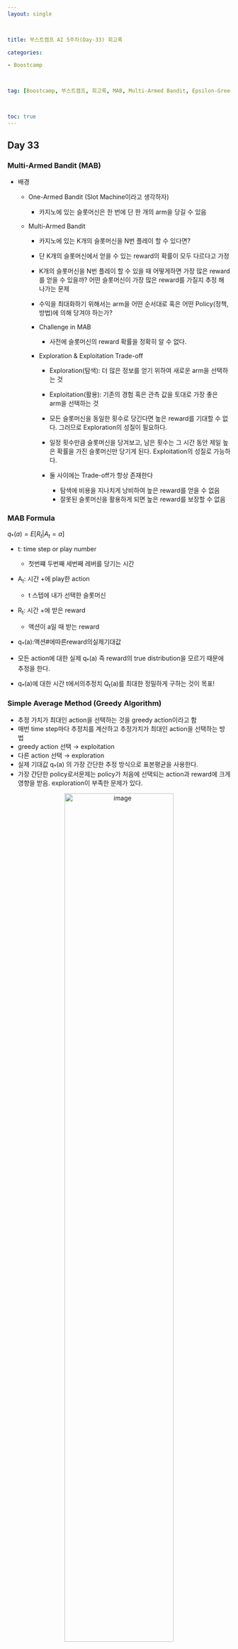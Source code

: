 ```yaml
---
layout: single

  

title: 부스트캠프 AI 5주차(Day-33) 회고록

categories:

- Boostcamp

  

tag: [Boostcamp, 부스트캠프, 회고록, MAB, Multi-Armed Bandit, Epsilon-Greedy Algorithm, Greedy Algorithm,UCB, Upper Confidence Bound, Thompson Sampling, LinUCB]

  

toc: true
---
```


## Day 33

### Multi-Armed Bandit (MAB)
+ 배경
  + One-Armed Bandit (Slot Machine이라고 생각하자)

    + 카지노에 있는 슬롯머신은 한 번에 단 한 개의 arm을 당길 수 있음
    
  + Multi-Armed Bandit
    
    + 카지노에 있는 K개의 슬롯머신을 N번 플레이 할 수 있다면?
    
    + 단 K개의 슬롯머신에서 얻을 수 있는 reward의 확률이 모두 다르다고 가정
    
    + K개의 슬롯머신을 N번 플레이 할 수 있을 때 어떻게하면 가장 많은 reward를 얻을 수 있을까? 어떤 슬롯머신이 가장 많은 reward를 가질지 추정 해 나가는 문제
    
    + 수익을 최대화하기 위해서는 arm을 어떤 순서대로 혹은 어떤 Policy(정책, 방법)에 의해 당겨야 하는가?
    
    + Challenge in MAB
    
      + 사전에 슬롯머신의 reward 확률을 정확히 알 수 없다.
    
    + Exploration & Exploitation Trade-off
    
      + Exploration(탐색): 더 많은 정보를 얻기 위하여 새로운 arm을 선택하는 것
    
      + Exploitation(활용): 기존의 경험 혹은 관측 값을 토대로 가장 좋은 arm을 선택하는 것
    
      + 모든 슬롯머신을 동일한 횟수로 당긴다면 높은 reward를 기대할 수 없다. 그러므로 Exploration의 성질이 필요하다.
    
      + 일정 횟수만큼 슬롯머신을 당겨보고, 남은 횟수는 그 시간 동안 제일 높은 확률을 가진 슬롯머신만 당기게 된다. Exploitation의 성질로 가능하다.
    
      + 둘 사이에는 Trade-off가 항상 존재한다
        + 탐색에 비용을 지나치게 낭비하여 높은 reward를 얻을 수 없음
        + 잘못된 슬롯머신을 활용하게 되면 높은 reward를 보장할 수 없음
  
### MAB Formula
  
$q_{*}(a) = E[R_{t}|A_{t}=a]$

  + t: time step or play number
  
    + 첫번쨰 두번째 세번째 레버를 당기는 시간
  
  + A<sub>t</sub>: 시간 +에 play한 action
  
    + t 스텝에 내가 선택한 슬롯머신
  
  + R<sub>t</sub>: 시간 +에 받은 reward
  
    + 액션이 a일 때 받는 reward
  
  + q<sub>*</sub>(a):액션#에따른reward의실제기대값

  + 모든 action에 대한 실제 q<sub>*</sub>(a) 즉 reward의 true distribution을 모르기 때문에 추정을 한다.

  + q<sub>*</sub>(a)에 대한 시간 t에서의추정치 Q<sub>t</sub>(a)를 최대한 정밀하게 구하는 것이 목표!
  

### Simple Average Method (Greedy Algorithm)

+ 추정 가치가 최대인 action을 선택하는 것을 greedy action이라고 함
+ 매번 time step마다  추정치를 계산하고 추정가치가 최대인 action을 선택하는 방법
+ greedy action 선택 → exploitation
+ 다른 action 선택 → exploration
+ 실제 기대값 q<sub>*</sub>(a) 의 가장 간단한 추정 방식으로 표본평균을 사용한다.
+ 가장 간단한 policy로서문제는 policy가 처음에 선택되는 action과 reward에 크게 영향을 받음. exploration이 부족한 문제가 있다.

<center>
    <img width="70%" alt="image" src="https://user-images.githubusercontent.com/94548914/197189736-6101ae30-bc88-4441-955b-19b5fcdaa6b0.png">
</center>

$$A_{t}=argmax_{a} Q_{t}\left( a\right) $$

### Epsilon-Greedy Algorithm
+ 배경
  + Exploration이 부족한 greedy algorithm의 policy를 수정한 전략
+ 일정한 확률에 의해 랜덤으로 슬롯머신을 선택하도록 함.(ex) epsilon = 0.5)
+ 장점
  + epsilon-greedy는 심플하면서도 강력한 알고리즘.
  + 가장 간단하면서도 안정적인 성능을 보여 성능 비교를 위한 Baseline으로 많이쓰임.
+ 단점
  +  다만 시간이 많이 지나 충분히 데이터가 쌓여서 각각의 액션의 true distributuon을 충분히 추정했음에도 항상 Epsilon의 확률로 랜덤액 액션을 선택(Exploration & Exploitation Trade-offf)이 있으므로 후반으로 가면서 손해를 보는구조임

<img width="60%" alt="image" src="https://user-images.githubusercontent.com/94548914/197329973-80723399-aad1-439c-8866-a9a170cba01c.png">

###  Upper Confidence Bound (UCB)

<img width="90%" alt="image" src="https://user-images.githubusercontent.com/94548914/197330261-3159a667-4e10-43b9-983c-488fe8d4ebb3.png">

  + t: time step or play number
  + Q<sub>t</sub>(a): 시간 / 에서 action a에 대한 reward 추정치 (simple average)
  + N<sub>t</sub>(a): action $를 선택했던 횟수
  + c: exploration을 조정하는 하이퍼파라미터
    + 새로 추가된 term이 해당 action이 최적의 action이 될 수도 있는 가능성 (불확실성)

### MAB 알고리즘의 파라미터 튜닝
  + 최적의 policy를 위해서 적절한 하이퍼 파리미터를 찾아서 trade off가 optimal한 부분을 찾아야함

<img width="90%" alt="image" src="https://user-images.githubusercontent.com/94548914/197330558-26e47bbd-9ced-4902-ab55-45814db4f3b8.png">

### MAB를 이용한 추천 시스템

+ 베경
  + 기존 추천 시스템과 어떤 차이가 있는가?
    + 실제 서비스의 지표인 클릭/구매를 모델의 reward로 가정
      + (기존의 추천시스템들과는 조금 다른 접근)
  + 해당 reward를 최대화하는 방향으로 모델이 학습되고 추천을 수행함
  + 무거운 추천 모델을 사용하지 않고 간단한 Bandit 기법을 적용하여도 온라인 지표가 좋아짐 (CTR, CVR)
  + 추천하는 개별 아이템은 개별 action에 해당함
  + 유저에게 아이템을 추천하는 방식이 MAB 알고리즘의 policy
  + 이템을 추천했을 때 사용자의 클릭 여부를 reward로 측정
  + 구현이 간단하고 이해가 쉬움 → 실제 비즈니스 어플리케이션에 매우 유용함
    + exploration ... 지속적으로 변화하는 유저의 취향 탐색 및 추천 아이템 확장
    + exploitation ... 유저의 취향에 맞는 아이템 추천
  
+ 유저 추천 (유저에게 아이템을 추천)
  + 개별 유저에 대해서 모든 아이템의 Bandit을 구하는 것은 불가능하다.
    + 개인별로 구축하기에는 데이터가 부족하여 Bandit이 수렴하지 않는다.
  + 클러스터링을 통해 비슷한 유저끼리 그룹화한 뒤에 해당 그룹 내에서 Bandit을 구축해 활용한다.
    + CF, 인기도 기반등의 다양한 방법으로 클러스터 별 아이템 후보 리스트를 생성한다.
    + 필요한 Bandit의 개수 = 유저 클러스터 개수 x 후보 아이템 개수

  <img width="90%" alt="image" src="https://user-images.githubusercontent.com/94548914/197331349-ce780a6b-1a7e-4b5c-af9e-a6307684c798.png">


1. 다양한 아이템들을 각각의 유저 클러스터에 할당한 
2. 어떤 특정 유저가 들어왔을 때 해당 유저의 클러스터가 무엇인지 찾고 
3. 그 클러스터에 있는 후보 아이템들에 대해 MAB 알고리즘 진행

+ 유사 아이템 추천
  + 주어진 아이템과 유사한 후보 아이템 리스트를 생성하고 그 안에서 Bandit을 적용함
  + MF, Item2Vec 기반의 유저-아이템 상관관계나, Content-Based 기반의 유사도를 기반으로 한 유사도를 할용해 아이템 리스트를 생성한다.
  + 필요한 Bandit의 개수 = 아이템 개수 x 후보 아이템 개수

  <img width="90%" alt="image" src="https://user-images.githubusercontent.com/94548914/197331480-fb7cb7b0-5d4e-4906-8403-b9fde1c545f0.png">
  
  1. 입력으로 주어진 아이템과 비슷한 아이템 후보들을 MF나 CB로 생성함
  2. 후보들 중 MAB를 통해 클릭이 가장 많을것 같은 아이템을 추천.